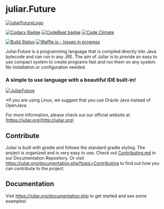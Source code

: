 # juliar.Future
[![juliarFutureLogo](https://cloud.githubusercontent.com/assets/11934545/22674649/0b2d5d68-ecaf-11e6-9141-40ac1aefaa16.gif)](https://juliar.org/)


[![Codacy Badge](https://api.codacy.com/project/badge/Grade/9a508bdddb8747bf9ed8e39bddfb10f2)](https://www.codacy.com/app/TheAndreiM/juliarFuture?utm_source=github.com&amp;utm_medium=referral&amp;utm_content=juliarLang/juliarFuture&amp;utm_campaign=Badge_Grade)
[![CodeBeat badge](https://codebeat.co/badges/4bdc346c-d5b6-41df-b491-9361caba6094)](https://codebeat.co/projects/github-com-juliarlang-juliarfuture-master)
[![Code Climate](https://codeclimate.com/github/juliarLang/juliarFuture/badges/gpa.svg)](https://codeclimate.com/github/juliarLang/juliarFuture)

[![Build Status](https://travis-ci.org/juliarLang/juliarFuture.svg?branch=master)](https://travis-ci.org/juliarLang/juliarFuture)
[![Waffle.io - Issues in progress](https://badge.waffle.io/juliarLang/juliarFuture.svg?label=in%20progress&title=In%20Progress)](http://waffle.io/juliarLang/juliarFuture)

Juliar.Future is a programming language that is compiled directly into Java bytecode and can run in any JRE.
The aim of Juliar is to provide an easy to use compact system to create programs fast and run them on any system.
No installation or configuration needed.

### A simple to use language with a beautiful IDE built-in!

[![JuliarFuture](https://user-images.githubusercontent.com/11934545/31571598-f6ae103e-b063-11e7-898d-1acda52f3b25.png)](https://juliar.org/downloads.php)


*If you are using Linux, we suggest that you use Oracle Java instead of OpenJava.

For more information, please check out our official website at [https://juliar.org](http://juliar.org)

## Contribute

Juliar is built with gradle and follows the standard gradle styling. The project is organized and is very easy to use.
Check out [Contributing.md](https://github.com/juliarLang/juliarDocs/blob/master/Contributing.md) in our Documentation Repository.
Or visit https://juliar.org/documentation.php?topic=Contributing
to find out how you can contribute to the project.

## Documentation

Visit https://juliar.org/documentation.php to get started and see some examples!